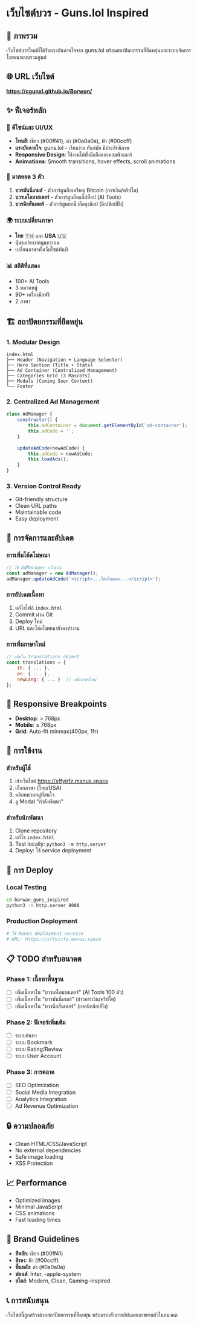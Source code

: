 # เว็บไซต์บวร - Guns.lol Inspired

## 🎯 ภาพรวม
เว็บไซต์บวรใหม่ที่ได้รับแรงบันดาลใจจาก guns.lol พร้อมสถาปัตยกรรมที่ยืดหยุ่นและระบบจัดการโฆษณาแบบรวมศูนย์

## 🌐 URL เว็บไซต์
**https://cgunxl.github.io/Borwon/**

## ✨ ฟีเจอร์หลัก

### 🎨 ดีไซน์และ UI/UX
- **โทนสี**: เขียว (#00ff41), ดำ (#0a0a0a), ฟ้า (#00ccff)
- **แรงบันดาลใจ**: guns.lol - เรียบง่าย ทันสมัย มีประสิทธิภาพ
- **Responsive Design**: ใช้งานได้ทั้งมือถือและคอมพิวเตอร์
- **Animations**: Smooth transitions, hover effects, scroll animations

### 🤖 มาสคอต 3 ตัว
1. **บวรมันนี่เกมส์** - ตัวการ์ตูนถือเหรียญ Bitcoin (การเงิน/คริปโต)
2. **บวรเอไอมาสเตอร์** - ตัวการ์ตูนถือแล็ปท็อป (AI Tools)
3. **บวรดีลฮันเตอร์** - ตัวการ์ตูนยกนิ้วถือถุงช้อป (ดีล/ช้อปปิ้ง)

### 🌍 ระบบเปลี่ยนภาษา
- **ไทย** 🇹🇭 และ **USA** 🇺🇸
- ปุ่มธงประเทศมุมขวาบน
- เปลี่ยนภาษาทั้งเว็บไซต์ทันที

### 📊 สถิติที่แสดง
- 100+ AI Tools
- 3 หมวดหมู่
- 90+ เครื่องมือฟรี
- 2 ภาษา

## 🏗️ สถาปัตยกรรมที่ยืดหยุ่น

### 1. Modular Design
```
index.html
├── Header (Navigation + Language Selector)
├── Hero Section (Title + Stats)
├── Ad Container (Centralized Management)
├── Categories Grid (3 Mascots)
├── Modals (Coming Soon Content)
└── Footer
```

### 2. Centralized Ad Management
```javascript
class AdManager {
    constructor() {
        this.adContainer = document.getElementById('ad-container');
        this.adCode = '';
    }
    
    updateAdCode(newAdCode) {
        this.adCode = newAdCode;
        this.loadAds();
    }
}
```

### 3. Version Control Ready
- Git-friendly structure
- Clean URL paths
- Maintainable code
- Easy deployment

## 🔧 การจัดการและอัปเดต

### การเพิ่มโค้ดโฆษณา
```javascript
// ใช้ AdManager class
const adManager = new AdManager();
adManager.updateAdCode('<script>...โค้ดโฆษณา...</script>');
```

### การอัปเดตเนื้อหา
1. แก้ไขไฟล์ `index.html`
2. Commit ผ่าน Git
3. Deploy ใหม่
4. URL และโค้ดโฆษณายังคงทำงาน

### การเพิ่มภาษาใหม่
```javascript
// เพิ่มใน translations object
const translations = {
    th: { ... },
    en: { ... },
    newLang: { ... }  // เพิ่มภาษาใหม่
};
```

## 📱 Responsive Breakpoints
- **Desktop**: > 768px
- **Mobile**: ≤ 768px
- **Grid**: Auto-fit minmax(400px, 1fr)

## 🎯 การใช้งาน

### สำหรับผู้ใช้
1. เข้าเว็บไซต์ https://xffyirfz.manus.space
2. เลือกภาษา (ไทย/USA)
3. คลิกหมวดหมู่ที่สนใจ
4. ดู Modal "กำลังพัฒนา"

### สำหรับนักพัฒนา
1. Clone repository
2. แก้ไข `index.html`
3. Test locally: `python3 -m http.server`
4. Deploy: ใช้ service deployment

## 🚀 การ Deploy

### Local Testing
```bash
cd borwan_guns_inspired
python3 -m http.server 8088
```

### Production Deployment
```bash
# ใช้ Manus deployment service
# URL: https://xffyirfz.manus.space
```

## 📋 TODO สำหรับอนาคต

### Phase 1: เนื้อหาพื้นฐาน
- [ ] เพิ่มเนื้อหาใน "บวรเอไอมาสเตอร์" (AI Tools 100 ตัว)
- [ ] เพิ่มเนื้อหาใน "บวรมันนี่เกมส์" (ข่าวการเงิน/คริปโต)
- [ ] เพิ่มเนื้อหาใน "บวรดีลฮันเตอร์" (เทคนิคช้อปปิ้ง)

### Phase 2: ฟีเจอร์เพิ่มเติม
- [ ] ระบบค้นหา
- [ ] ระบบ Bookmark
- [ ] ระบบ Rating/Review
- [ ] ระบบ User Account

### Phase 3: การตลาด
- [ ] SEO Optimization
- [ ] Social Media Integration
- [ ] Analytics Integration
- [ ] Ad Revenue Optimization

## 🔒 ความปลอดภัย
- Clean HTML/CSS/JavaScript
- No external dependencies
- Safe image loading
- XSS Protection

## 📈 Performance
- Optimized images
- Minimal JavaScript
- CSS animations
- Fast loading times

## 🎨 Brand Guidelines
- **สีหลัก**: เขียว (#00ff41)
- **สีรอง**: ฟ้า (#00ccff)
- **พื้นหลัง**: ดำ (#0a0a0a)
- **ฟอนต์**: Inter, -apple-system
- **สไตล์**: Modern, Clean, Gaming-inspired

## 📞 การสนับสนุน
เว็บไซต์นี้ถูกสร้างด้วยสถาปัตยกรรมที่ยืดหยุ่น พร้อมรองรับการอัปเดตและขยายตัวในอนาคต

